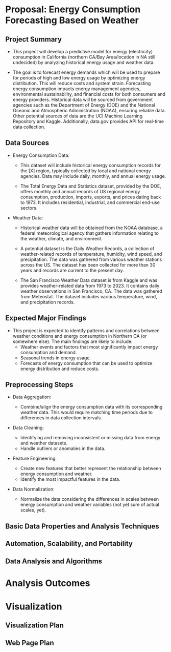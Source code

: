 # Proposal: Energy Consumption Forecasting Based on Weather

## Project Summary
<!--- Write a summary of your project including the project goals, broader impacts, and data sources -->

- This project will develop a predictive model for energy (electricity) consumption in California (northern CA/Bay Area/location in NA still undecided) by analyzing historical energy usage and weather data.

- The goal is to forecast energy demands which will be used to prepare for periods of high and low energy usage by optimizing energy distribution. This will reduce costs and system strain. Forecasting energy consumption impacts energy management agencies, environmental sustainability, and financial costs for both consumers and energy providers. Historical data will be sourced from government agencies such as the Department of Energy (DOE) and the National Oceanic and Atmospheric Administration (NOAA), ensuring reliable data. Other potential sources of data are the UCI Machine Learning Repository and Kaggle. Additionally, data.gov provides API for real-time data collection.


## Data Sources
<!--- List data sources, including the existing datasets and anything you are going to collect by yourself. It is expected to combine two or more data sources in your project. -->
<!--- Each dataset should be briefly explained: what kinds of data are available, who collected the dataset, how the data was collected. -->

- Energy Consumption Data:
	- This dataset will include historical energy consumption records for the [X] region, typically collected by local and national energy agencies. Data may include daily, monthly, and annual energy usage.

	- The Total Energy Data and Statistics dataset, provided by the DOE, offers monthly and annual records of US regional energy consumption, production, imports, exports, and prices dating back to 1973. It includes residential, industrial, and commercial end-use sectors.

- Weather Data:
	- Historical weather data will be obtained from the NOAA database, a federal meteorological agency that gathers information relating to the weather, climate, and environment.

	- A potential dataset is the Daily Weather Records, a collection of weather-related records of temperature, humidity, wind speed, and precipitation. The data was gathered from various weather stations across the US. The dataset has been collected for more than 30 years and records are current to the present day.
	- The San Francisco Weather Data dataset is from Kaggle and was provides weather-related data from 1973 to 2023. It contains daily weather observations in San Francisco, CA. The data was gathered from Meteostat. The dataset includes various temperature, wind, and precipitation records.


## Expected Major Findings
<!--- List and explain what information you want to obtain in this project. Explain how valuable this project could be based on the objective discussion. You may want to list main claims and questions you want to answer through the project. -->

- This project is expected to identify patterns and correlations between weather conditions and energy consumption in Northern CA (or somewhere else). The main findings are likely to include:
	- Weather events and factors that most significantly impact energy consumption and demand.
	- Seasonal trends in energy usage.
	- Forecasts of energy consumption that can be used to optimize energy distribution and reduce costs.

## Preprocessing Steps
<!--- List major preprocessing steps needed for the datasets and explain why. -->

- Data Aggregation:
	- Combine/align the energy consumption data with its corresponding weather data. This would require matching time periods due to differences in data collection intervals.

- Data Cleaning:
	- Identifying and removing inconsistent or missing data from energy and weather datasets.
	- Handle outliers or anomalies in the data.

- Feature Engineering:
	- Create new features that better represent the relationship between energy consumption and weather. 
	- Identify the most impactful features in the data.

- Data Normalization:
	- Normalize the data considering the differences in scales between energy consumption and weather variables (not yet sure of actual scales, yet).


<!--- 
----------
The following sections should be used for the full proposal document. These are not required for the proposal draft discussion.
----------
-->




## Basic Data Properties and Analysis Techniques
<!--- Based on the lectures on "Exploratory Data Analysis" and "Data and Sampling", list and explain what types of basic statistical analysis you plan to provide to give the meta information and overall picture of the datasets. -->



## Automation, Scalability, and Portability
<!--- Assume that newer datasets will become available from the same source in future, or you need to ask your colleague to inherit this project. What will be major challenges? List and explain technical and implementational practices you will use to enhance automation, scalability, and portability aspects of the project. -->




<!--- 
----------
The following sections should be used for the analysis planning. These are not required for the proposal document submission.
----------
-->



## Data Analysis and Algorithms
<!--- List and describe what types of (advanced) analysis you plan to conduct. This section should be tied back to the expected major findings. (If needed, you can update the findings section.) When selecting algorithms to obtain the analysis results, provide a brief explanation of the algorithmic properties and logic. You should clearly define the inputs and outputs of each algorithm. -->




<!--- 
----------
The following sections should be used for the analysis outcome presentation. These are not required for the analysis plan submission.
----------
-->
# Analysis Outcomes
<!--- Explain the analysis you conducted and show the results. Discuss how the data, your analysis, and/or visualization can support the claims or findings. What will be the recommendations or suggestions you can make based on the results? Use bullet points, tables, and figures (if possible) to increase the readability of the document. -->



<!--- 
----------
The following sections should be used for the visualization planning. These are not required for the analysis outcome presentation.
----------
-->


# Visualization
## Visualization Plan
<!--- List and explain what types of plots you plan to provide and what you are trying to show through the diagrams. You should explore the best way to visualize the information and message based on the lectures on visualization and related topics. It is required to have at least two interactive graphing and five static plots. -->

## Web Page Plan
<!--- Explain how many pages you will have in total and what content will be shown in each page. (Each diagram discussed above should be given a proper location in this section. Also, it is required to have (1) "Project Objective" page, which explains the main goals and data sources, and (2) "Analytical Methods" page, where you explain the major techniques used in the project and provide further references. -->
